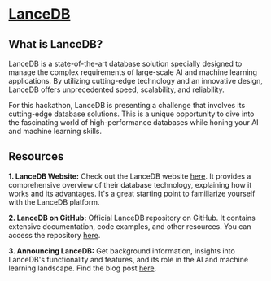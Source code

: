 # [LanceDB](https://lancedb.com/)

## What is LanceDB?
LanceDB is a state-of-the-art database solution specially designed to manage the complex requirements of large-scale AI and machine learning applications. By utilizing cutting-edge technology and an innovative design, LanceDB offers unprecedented speed, scalability, and reliability.

For this hackathon, LanceDB is presenting a challenge that involves its cutting-edge database solutions. This is a unique opportunity to dive into the fascinating world of high-performance databases while honing your AI and machine learning skills.

## Resources
**1. LanceDB Website:** Check out the LanceDB website [here](https://lancedb.com/). It provides a comprehensive overview of their database technology, explaining how it works and its advantages. It's a great starting point to familiarize yourself with the LanceDB platform.

**2. LanceDB on GitHub:** Official LanceDB repository on GitHub. It contains extensive documentation, code examples, and other resources. You can access the repository [here](https://github.com/lancedb/lancedb).

**3. Announcing LanceDB:** Get background information, insights into LanceDB's functionality and features, and its role in the AI and machine learning landscape. Find the blog post [here](https://blog.lancedb.com/announcing-lancedb-5cb0deaa46ee).

